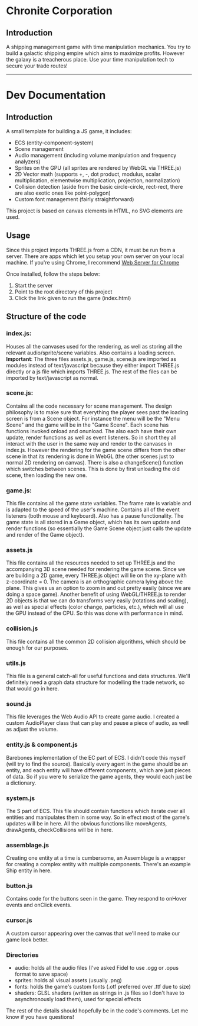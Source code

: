 # Chronite Corporation

## Introduction
A shipping management game with time manipulation mechanics. You try to build a galactic shipping empire which aims to maximize profits. However the galaxy is a treacherous place. Use your time manipulation tech to secure your trade routes!

-----------------------------------------------------------------------------------
# Dev Documentation

## Introduction
A small template for building a JS game, it includes:
- ECS (entity-component-system) 
- Scene management
- Audio management (including volume manipulation and frequency analyzers)
- Sprites on the GPU (all sprites are rendered by WebGL via THREE.js)
- 2D Vector math (supports +, -, dot product, modulus, scalar multiplication, elementwise multiplication, projection, normalization)
- Collision detection (aside from the basic circle-circle, rect-rect, there are also exotic ones like point-polygon)
- Custom font management (fairly straightforward)

This project is based on canvas elements in HTML, no SVG elements are used. 

## Usage
Since this project imports THREE.js from a CDN, it must be run from a server. There are apps which let you setup your own server on your local machine. If you're using Chrome, I recommend [Web Server for Chrome](https://chrome.google.com/webstore/detail/web-server-for-chrome/ofhbbkphhbklhfoeikjpcbhemlocgigb/related?hl=en)

Once installed, follow the steps below:
1. Start the server
2. Point to the root directory of this project 
3. Click the link given to run the game (index.html)

## Structure of the code

### index.js:
Houses all the canvases used for the rendering, as well as storing all the relevant audio/sprite/scene variables. Also contains a loading screen.
**Important**: The three files assets.js, game.js, scene.js are imported as modules instead of text/javascript because they either import THREE.js directly or a js file which imports THREE.js. The rest of the files can be imported by text/javascript as normal.

### scene.js:
Contains all the code necessary for scene management. The design philosophy is to make sure that everything the player sees past the loading screen is from a Scene object. For instance the menu will be the "Menu Scene" and the game will be in the "Game Scene". 
Each scene has functions invoked onload and onunload. The also each have their own update, render functions as well as event listeners. So in short they all interact with the user in the same way and render to the canvases in index.js. However the rendering for the game scene differs from the other scene in that its rendering is done in WebGL (the other scenes just to normal 2D rendering on canvas).
There is also a changeScene() function which switches between scenes. This is done by first unloading the old scene, then loading the new one.

### game.js:
This file contains all the game state variables. The frame rate is variable and is adapted to the speed of the user's machine. Contains all of the event listeners (both mouse and keyboard). Also has a pause functionality. The game state is all stored in a Game object, which has its own update and render functions (so essentially the Game Scene object just calls the update and render of the Game object).

### assets.js 
This file contains all the resources needed to set up THREE.js and the accompanying 3D scene needed for rendering the game scene. Since we are building a 2D game, every THREE.js object will lie on the xy-plane with z-coordinate = 0. The camera is an orthographic camera lying above the plane. This gives us an option to zoom in and out pretty easily (since we are doing a space game). 
Another benefit of using WebGL/THREE.js to render 2D objects is that we can do transforms very easily (rotations and scaling), as well as special effects (color change, particles, etc.), which will all use the GPU instead of the CPU. So this was done with performance in mind.

### collision.js
This file contains all the common 2D collision algorithms, which should be enough for our purposes.

### utils.js 
This file is a general catch-all for useful functions and data structures. We'll definitely need a graph data structure for modelling the trade network, so that would go in here.

### sound.js
This file leverages the Web Audio API to create game audio. I created a custom AudioPlayer class that can play and pause a piece of audio, as well as adjust the volume.

### entity.js & component.js 
Barebones implementation of the EC part of ECS. I didn't code this myself (will try to find the source). Basically every agent in the game should be an entity, and each entity will have different components, which are just pieces of data. So if you were to serialize the game agents, they would each just be a dictionary.

### system.js 
The S part of ECS. This file should contain functions which iterate over all entities and manipulates them in some way. So in effect most of the game's updates will be in here. All the obvious functions like moveAgents, drawAgents, checkCollisions will be in here.

### assemblage.js
Creating one entity at a time is cumbersome, an Assemblage is a wrapper for creating a complex entity with multiple components. There's an example Ship entity in here.

### button.js 
Contains code for the buttons seen in the game. They respond to onHover events and onClick events. 

### cursor.js 
A custom cursor appearing over the canvas that we'll need to make our game look better.

### Directories 
- audio: holds all the audio files (I've asked Fidel to use .ogg or .opus format to save space)
- sprites: holds all visual assets (usually .png)
- fonts: holds the game's custom fonts (.otf preferred over .ttf due to size)
- shaders: GLSL shaders (written as strings in .js files so I don't have to asynchronously load them), used for special effects

The rest of the details should hopefully be in the code's comments. Let me know if you have questions!
